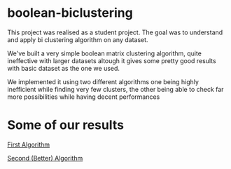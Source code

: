 # boolean-biclustering

This project was realised as a student project. The goal was to understand and apply bi clustering algorithm on any dataset.

We've built a very simple boolean matrix clustering algorithm, quite ineffective with larger datasets altough it gives some pretty good results with basic dataset as the one we used. 

We implemented it using two different algorithms one being highly inefficient while finding very few clusters, the other being able to check far more possibilities while having decent performances

# Some of our results

[First Algorithm](https://github.com/LouisSDev/boolean-biclustering/blob/master/algo1.out)

[Second (Better) Algorithm](https://github.com/LouisSDev/boolean-biclustering/blob/master/algo2.out)
